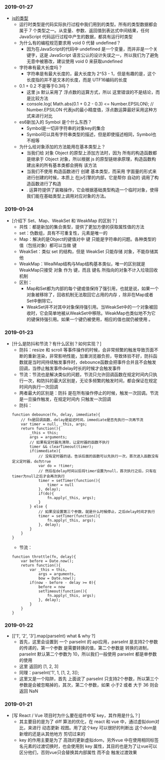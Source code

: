 ### 2019-01-27
* [js的类型](https://time.geekbang.org/column/article/78884)
    * 运行时类型是代码实际执行过程中我们用到的类型。所有的类型数据都会属于 7 个类型之一。从变量、参数、返回值到表达式中间结果，任何 JavaScript 代码运行过程中产生的数据，都具有运行时类型
    * 为什么有的编程规范要求用 void 0 代替 undefined？
        * 因为在JavaScript的代码中 undefined 是一个变量，而并非是一个关键字，这是 JavaScript 语言公认的设计失误之一，所以我们为了避免无意中被篡改，建议使用 void 0 来获取undefined
    * 字符串有最大长度吗？
        * 字符串是有最大长度的，最大长度为 2^53 - 1，但是有趣的是，这个长度指的并不是文本的长度，而是 UTF16编码的长度
    * 0.1 + 0.2 不是等于0.3吗？
        * 这里 js 默认采用了 浮点数的运算方式，所以 这里错误的不是结论，而是比较方法
        * console.log( Math.abs(0.1 + 0.2 - 0.3) <= Number.EPSILON);  // Number.EPSILON 代表js的最小精度值，浮点数运算最好采用这种方式来进行对比
    * es6新加入的 Symbol 是个什么东西？
        * Symbol是一切非字符串的对象key的集合
        * Symbol可以具有字符串类型的描述，但是即使描述相同，Symbol也不相等
    * 为什么给对象添加的方法能用在基本类型上？
        * 当我们给 对象 Object 的原型上添加方法时，因为 所有的构造函数都是继承于 Object 对象，所以根据 js 的原型链继承原理，构造函数构建出来的所有基本类都会拥有 该方法
        * 当我们不使用 构造函数进行 创建 基本类型，而采用 字面量的形式来进行创建的时候，本质上 在js引擎的内部，它是帮你 自动的 调用了构造函数进行了构造
        * . 运算符提供了装箱操作，它会根据基础类型构造一个临时对象，使得我们能在基础类型上调用对应对象的方法。

### 2019-01-24
* [介绍下 Set、Map、WeakSet 和 WeakMap 的区别？]
    * 共性：都是新加的集合类型，提供了更加方便的获取属性值的方法
    * set：伪数组，具有不可重复性，元素是唯一的
    * Map：解决的是Object的键值对中 键 只能是字符串的问题。各种类型的值（包括对象）都可以当做 键
    * WeakSet：类似 set 的结构，但是 WeakSet 只能存储 对象，不能存储其他
    * WeakMap：WealMap结构与Map结构基本类似，唯一的区别就是WeakMap只接受 对象 作为 键，而且 键名 所指向的对象不计入垃圾回收机制
    * 区别：
        * Map和Set都为内部的每个键或值保持了强引用，也就是说，如果一个对象被移除了，回收机制无法取回它占用的内存 ，除非在Map或者Set中删除它。
        * WeakSet并不对其中对象保持强引用。当WeakSet中的一个对象被回收时，它会简单地被从WeakSet中移除。WeakMap也类似地不为它的键保持强引用。如果一个键仍被使用，相应的值也就仍被使用 。

### 2019-01-23
* [什么是防抖和节流？有什么区别？如何实现？]
    * 防抖：resize 和 scroll 等事件操作的时候，会非常频繁的触发导致页面不断的重新渲染，非常影响性能，加重浏览器负担，导致体验不好，防抖函数就是当时间持续触发事件时，debounce函数会把事件合并且不会触发回调，当停止触发事件delay时长的时候才会触发事件
    * 节流：节流也是解决类似的问题，节流只允许回调函数在规定时间内只执行一次，和防抖的最大区别是，无论多频繁的触发时间，都会保证在规定时间内执行一次回调
    * 两者最大的区别是：防抖 是在所有操作停止的时候，触发一次回调。节流是一旦操作触发，在规定时间内 只触发一次回调
    * 防抖：
    ```
    function debounce(fn, delay, immediate){
        // fn是回调函数，delay是延迟时间，immediate是否先执行一次再节流
        var timer = null, _this, args;
        return function(){
            _this = this;
            args = arguments;
            // 如果有定时器先清除，让定时器的函数不执行
            timer && clearTimeout(timer);
            if(immediate){
                // 没有定时器的话，告诉后面的函数可以先执行一次，首次进入函数没有定义定时器，do为true
                var do = !timer;
                // 然后在delay时间以后将timer设置为null，首次执行之后，只有在timer为null之后才会再次执行
                timer = setTimer(function(){
                    timer = null
                }, delay);
                if(do){
                    fn.apply(_this, args);
                }
            } else {
                // 如果没设置第三个参数，就是什么时候停止，之后delay时间才执行
                timer = setTimer(function(){
                    fn.apply(_this, args);
                }, delay);
            }
        }
    }
    ```
    * 节流：
    ```
    function throttle(fn, delay){
        var before = Date.now();
        return function(){
            var _this = this,
                args = arguments,
                bow = Date.now();
            if(now - before - delay >= 0){
                before = now
                setTimeout(function(){
                    fn.apply(_this, args);
                }, delay);
            }
        }
    }
    ```

### 2019-01-22
* [['1', '2', '3'].map(parseInt) what & why ?]
    * 首先，这里会设置到  一个 parseInt 的 api应用，parseInt 是支持2个参数的传递的，第一个参数 是需要转换的值，第二个参数是 转换的进制，parseInt 默认第二个参数为 10，所以我们一般使用 parseInt  都是单参数的使用
    * 这里 返回的  [1, 2, 3]
    * 同理：parseInt('1', 1, [1, 2, 3]);
    * 这里又是一个陷阱，首先 上面说了 parseInt 只支持2个参数，所以第三个参数是会被忽略掉的，其次，第二个参数，如果 小于2 或者 大于 36 则会 返回 NaN

### 2019-01-21
* [写 React / Vue 项目时为什么要在组件中写 key，其作用是什么？]
    * 其主要目的是为了 diff 算法的优化，在 react 和 vue 中，通过虚拟dom对比，来进行 动态更新 视图。用了这个key 可以很好的判断出  这个dom是新增的还是从其他地方 剪切过来的
    * key 的作用主要是为了 高效的更新虚拟dom，另外vue 中在使用相同标签名元素的过渡切换时，也会使用到 key 属性，其目的也是为了让vue可以区分他们，否则vue只会替换其内部属性 而不会 触发过渡效果